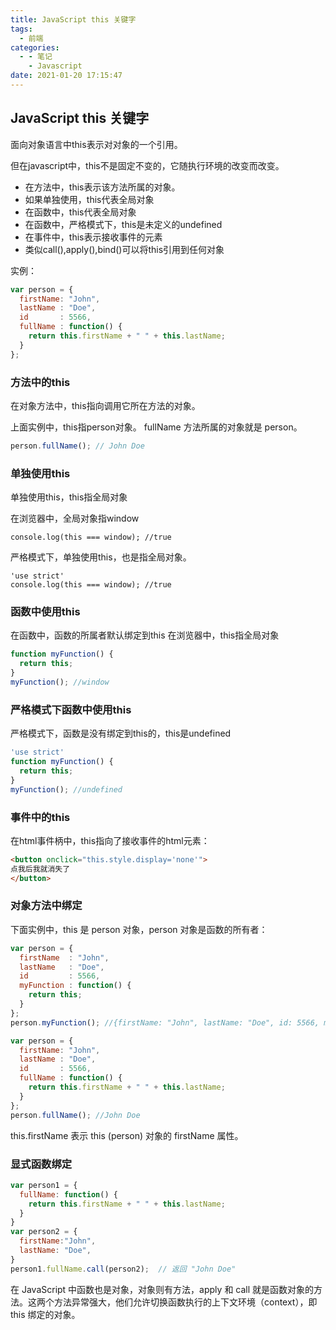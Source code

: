```yaml
---
title: JavaScript this 关键字
tags:
  - 前端
categories:
  - - 笔记
    - Javascript
date: 2021-01-20 17:15:47
---
```


## JavaScript this 关键字

面向对象语言中this表示对对象的一个引用。

但在javascript中，this不是固定不变的，它随执行环境的改变而改变。

+ 在方法中，this表示该方法所属的对象。
+ 如果单独使用，this代表全局对象
+ 在函数中，this代表全局对象
+ 在函数中，严格模式下，this是未定义的undefined
+ 在事件中，this表示接收事件的元素
+ 类似call(),apply(),bind()可以将this引用到任何对象

实例：

```js
var person = {
  firstName: "John",
  lastName : "Doe",
  id       : 5566,
  fullName : function() {
    return this.firstName + " " + this.lastName;
  }
};
```

### 方法中的this

在对象方法中，this指向调用它所在方法的对象。

上面实例中，this指person对象。
fullName 方法所属的对象就是 person。

```js
person.fullName(); // John Doe
```

### 单独使用this

单独使用this，this指全局对象

在浏览器中，全局对象指window

```
console.log(this === window); //true
```

严格模式下，单独使用this，也是指全局对象。

```
'use strict'
console.log(this === window); //true
```

### 函数中使用this

在函数中，函数的所属者默认绑定到this
在浏览器中，this指全局对象

```js
function myFunction() {
  return this;
}
myFunction(); //window
```

### 严格模式下函数中使用this

严格模式下，函数是没有绑定到this的，this是undefined

```js
'use strict'
function myFunction() {
  return this;
}
myFunction(); //undefined
```

### 事件中的this

在html事件柄中，this指向了接收事件的html元素：

```html
<button onclick="this.style.display='none'">
点我后我就消失了
</button>
```

### 对象方法中绑定

下面实例中，this 是 person 对象，person 对象是函数的所有者：

```js
var person = {
  firstName  : "John",
  lastName   : "Doe",
  id         : 5566,
  myFunction : function() {
    return this;
  }
};
person.myFunction(); //{firstName: "John", lastName: "Doe", id: 5566, myFunction: ƒ}
```

```js
var person = {
  firstName: "John",
  lastName : "Doe",
  id       : 5566,
  fullName : function() {
    return this.firstName + " " + this.lastName;
  }
};
person.fullName(); //John Doe
```

 this.firstName 表示 this (person) 对象的 firstName 属性。

### 显式函数绑定

```js
var person1 = {
  fullName: function() {
    return this.firstName + " " + this.lastName;
  }
}
var person2 = {
  firstName:"John",
  lastName: "Doe",
}
person1.fullName.call(person2);  // 返回 "John Doe"
```

在 JavaScript 中函数也是对象，对象则有方法，apply 和 call 就是函数对象的方法。这两个方法异常强大，他们允许切换函数执行的上下文环境（context），即 this 绑定的对象。